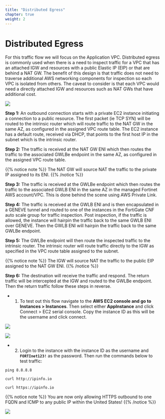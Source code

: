 ```yaml
---
title: "Distributed Egress"
chapter: true
weight: 2
---
```



# Distributed Egress

For this traffic flow we will focus on the Application VPC. Distributed egress is commonly used when there is a need to inspect traffic for a VPC that has an attached IGW and resources with a public Elastic IP (EIP) or that are behind a NAT GW. The benefit of this design is that traffic does not need to traverse additional AWS networking components for inspection so each VPC is isolated from others. The caveat to consider is that each VPC would need a directly attached IGW and resources such as NAT GWs that have additional cost.

![](../images/image-dist-egress-diag1.png)

**Step 1:** An outbound connection starts with a private EC2 instance initiating a connection to a public resource. The first packet (ie TCP SYN) will be routed to the intrinsic router which will route traffic to the NAT GW in the same AZ, as configured in the assigned VPC route table. The EC2 instance has a default route, received via DHCP, that points to the first host IP in the subnet which is the intrinsic router.

**Step 2:** The traffic is received at the NAT GW ENI which then routes the traffic to the associated GWLBe endpoint in the same AZ, as configured in the assigned VPC route table.

{{% notice note %}}
The NAT GW will source NAT the traffic to the private IP assigned to its ENI.
{{% /notice %}}

**Step 3:** The traffic is received at the GWLBe endpoint which then routes the traffic to the associated GWLB ENI in the same AZ in the managed Fortinet AWS account/VPC. This is done behind the scene using AWS Private Link.

**Step 4:** The traffic is received at the GWLB ENI and is then encapsulated in a GENEVE tunnel and routed to one of the instances in the FortiGate CNF auto scale group for traffic inspection. Post inspection, if the traffic is allowed, the instance will hairpin the traffic back to the same GWLB ENI over GENEVE. Then the GWLB ENI will hairpin the traffic back to the same GWLBe endpoint.

**Step 5:** The GWLBe endpoint will then route the inspected traffic to the intrinsic router. The intrinsic router will route traffic directly to the IGW as specified in the VPC route table assigned to the subnet.

{{% notice note %}}
The IGW will source NAT the traffic to the public EIP assigned to the NAT GW ENI.
{{% /notice %}}

**Step 6:** The destination will receive the traffic and respond. The return traffic will be intercepted at the IGW and routed to the GWLBe endpoint. Then the return traffic follow these steps in reverse.

- 1.  To test out this flow navigate to the **AWS EC2 console and go to Instances > Instances**. Then select either **AppInstance** and click Connect > EC2 serial console. Copy the instance ID as this will be the username and click connect.

![](../images/image-t5-3.png)

![](../images/image-t5-4.png)

- 2.  Login to the instance with the instance ID as the username and **`FORTInet123!`** as the password. Then run the commands below to test traffic:

`ping 8.8.8.8`

`curl http://ipinfo.io`

`curl https://ipinfo.io`

{{% notice note %}}
You are now only allowing HTTPS outbound to one FQDN and ICMP to any public IP within the United States!
{{% /notice %}}

![](../images/image-t5-5.png)

